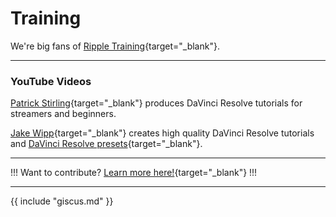 # Training

We're big fans of [Ripple Training](https://www.rippletraining.com){target="_blank"}.

---

### YouTube Videos

[Patrick Stirling](https://www.youtube.com/c/patrickstirling){target="_blank"} produces DaVinci Resolve tutorials for streamers and beginners.

[Jake Wipp](https://www.youtube.com/@JakeWipp/featured){target="_blank"} creates high quality DaVinci Resolve tutorials and [DaVinci Resolve presets](https://jakewipp.com/){target="_blank"}.

---

!!!
Want to contribute? [Learn more here!](https://resolve.cafe/contribute/){target="_blank"}
!!!

---

{{ include "giscus.md" }}